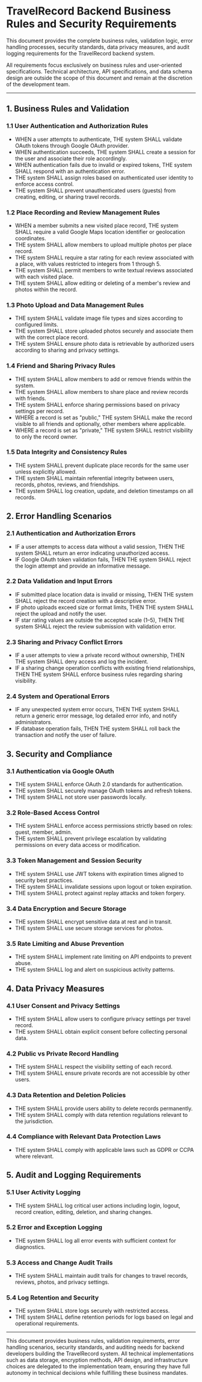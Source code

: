 # TravelRecord Backend Business Rules and Security Requirements

This document provides the complete business rules, validation logic, error handling processes, security standards, data privacy measures, and audit logging requirements for the TravelRecord backend system.

All requirements focus exclusively on business rules and user-oriented specifications. Technical architecture, API specifications, and data schema design are outside the scope of this document and remain at the discretion of the development team.

---

## 1. Business Rules and Validation

### 1.1 User Authentication and Authorization Rules

- WHEN a user attempts to authenticate, THE system SHALL validate OAuth tokens through Google OAuth provider.
- WHEN authentication succeeds, THE system SHALL create a session for the user and associate their role accordingly.
- WHEN authentication fails due to invalid or expired tokens, THE system SHALL respond with an authentication error.
- THE system SHALL assign roles based on authenticated user identity to enforce access control.
- THE system SHALL prevent unauthenticated users (guests) from creating, editing, or sharing travel records.

### 1.2 Place Recording and Review Management Rules

- WHEN a member submits a new visited place record, THE system SHALL require a valid Google Maps location identifier or geolocation coordinates.
- THE system SHALL allow members to upload multiple photos per place record.
- THE system SHALL require a star rating for each review associated with a place, with values restricted to integers from 1 through 5.
- THE system SHALL permit members to write textual reviews associated with each visited place.
- THE system SHALL allow editing or deleting of a member's review and photos within the record.

### 1.3 Photo Upload and Data Management Rules

- THE system SHALL validate image file types and sizes according to configured limits.
- THE system SHALL store uploaded photos securely and associate them with the correct place record.
- THE system SHALL ensure photo data is retrievable by authorized users according to sharing and privacy settings.

### 1.4 Friend and Sharing Privacy Rules

- THE system SHALL allow members to add or remove friends within the system.
- THE system SHALL allow members to share place and review records with friends.
- THE system SHALL enforce sharing permissions based on privacy settings per record.
- WHERE a record is set as "public," THE system SHALL make the record visible to all friends and optionally, other members where applicable.
- WHERE a record is set as "private," THE system SHALL restrict visibility to only the record owner.

### 1.5 Data Integrity and Consistency Rules

- THE system SHALL prevent duplicate place records for the same user unless explicitly allowed.
- THE system SHALL maintain referential integrity between users, records, photos, reviews, and friendships.
- THE system SHALL log creation, update, and deletion timestamps on all records.


## 2. Error Handling Scenarios

### 2.1 Authentication and Authorization Errors

- IF a user attempts to access data without a valid session, THEN THE system SHALL return an error indicating unauthorized access.
- IF Google OAuth token validation fails, THEN THE system SHALL reject the login attempt and provide an informative message.

### 2.2 Data Validation and Input Errors

- IF submitted place location data is invalid or missing, THEN THE system SHALL reject the record creation with a descriptive error.
- IF photo uploads exceed size or format limits, THEN THE system SHALL reject the upload and notify the user.
- IF star rating values are outside the accepted scale (1–5), THEN THE system SHALL reject the review submission with validation error.

### 2.3 Sharing and Privacy Conflict Errors

- IF a user attempts to view a private record without ownership, THEN THE system SHALL deny access and log the incident.
- IF a sharing change operation conflicts with existing friend relationships, THEN THE system SHALL enforce business rules regarding sharing visibility.

### 2.4 System and Operational Errors

- IF any unexpected system error occurs, THEN THE system SHALL return a generic error message, log detailed error info, and notify administrators.
- IF database operation fails, THEN THE system SHALL roll back the transaction and notify the user of failure.

## 3. Security and Compliance

### 3.1 Authentication via Google OAuth

- THE system SHALL enforce OAuth 2.0 standards for authentication.
- THE system SHALL securely manage OAuth tokens and refresh tokens.
- THE system SHALL not store user passwords locally.

### 3.2 Role-Based Access Control

- THE system SHALL enforce access permissions strictly based on roles: guest, member, admin.
- THE system SHALL prevent privilege escalation by validating permissions on every data access or modification.

### 3.3 Token Management and Session Security

- THE system SHALL use JWT tokens with expiration times aligned to security best practices.
- THE system SHALL invalidate sessions upon logout or token expiration.
- THE system SHALL protect against replay attacks and token forgery.

### 3.4 Data Encryption and Secure Storage

- THE system SHALL encrypt sensitive data at rest and in transit.
- THE system SHALL use secure storage services for photos.

### 3.5 Rate Limiting and Abuse Prevention

- THE system SHALL implement rate limiting on API endpoints to prevent abuse.
- THE system SHALL log and alert on suspicious activity patterns.

## 4. Data Privacy Measures

### 4.1 User Consent and Privacy Settings

- THE system SHALL allow users to configure privacy settings per travel record.
- THE system SHALL obtain explicit consent before collecting personal data.

### 4.2 Public vs Private Record Handling

- THE system SHALL respect the visibility setting of each record.
- THE system SHALL ensure private records are not accessible by other users.

### 4.3 Data Retention and Deletion Policies

- THE system SHALL provide users ability to delete records permanently.
- THE system SHALL comply with data retention regulations relevant to the jurisdiction.

### 4.4 Compliance with Relevant Data Protection Laws

- THE system SHALL comply with applicable laws such as GDPR or CCPA where relevant.

## 5. Audit and Logging Requirements

### 5.1 User Activity Logging

- THE system SHALL log critical user actions including login, logout, record creation, editing, deletion, and sharing changes.

### 5.2 Error and Exception Logging

- THE system SHALL log all error events with sufficient context for diagnostics.

### 5.3 Access and Change Audit Trails

- THE system SHALL maintain audit trails for changes to travel records, reviews, photos, and privacy settings.

### 5.4 Log Retention and Security

- THE system SHALL store logs securely with restricted access.
- THE system SHALL define retention periods for logs based on legal and operational requirements.

---

This document provides business rules, validation requirements, error handling scenarios, security standards, and auditing needs for backend developers building the TravelRecord system. All technical implementations such as data storage, encryption methods, API design, and infrastructure choices are delegated to the implementation team, ensuring they have full autonomy in technical decisions while fulfilling these business mandates.
